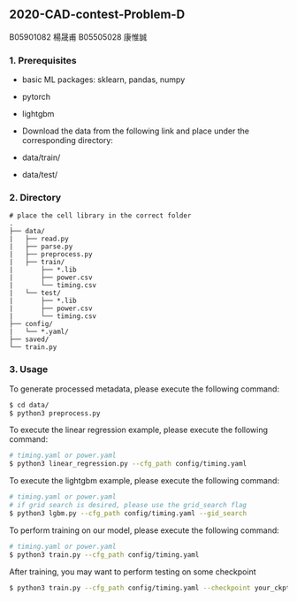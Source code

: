 ## 2020-CAD-contest-Problem-D

B05901082 楊晟甫 B05505028 康惟誠

### 1. Prerequisites

- basic ML packages: sklearn, pandas, numpy

- pytorch

- lightgbm

- Download the data from the following link and place under the corresponding directory:

- data/train/

  

- data/test/

  
### 2. Directory

```
# place the cell library in the correct folder
.
├── data/
|   ├── read.py
|   ├── parse.py
|   ├── preprocess.py
|   ├── train/
|		├── *.lib
|		├── power.csv
|		└── timing.csv
|   └── test/
|		├── *.lib
|		├── power.csv
|		└── timing.csv
├── config/
|   └── *.yaml/
├── saved/
└── train.py
```

### 3. Usage

To generate processed metadata, please execute the following command:
```bash
$ cd data/
$ python3 preprocess.py
```
To execute the linear regression example, please execute the following command:
```bash
# timing.yaml or power.yaml
$ python3 linear_regression.py --cfg_path config/timing.yaml
```
To execute the lightgbm example, please execute the following command:
```bash
# timing.yaml or power.yaml
# if grid search is desired, please use the grid_search flag
$ python3 lgbm.py --cfg_path config/timing.yaml --gid_search
```
To perform training on our model, please execute the following command:
```bash
# timing.yaml or power.yaml
$ python3 train.py --cfg_path config/timing.yaml
````
After training, you may want to perform testing on some checkpoint
```bash
$ python3 train.py --cfg_path config/timing.yaml --checkpoint your_ckpt_path --eval_only
```
